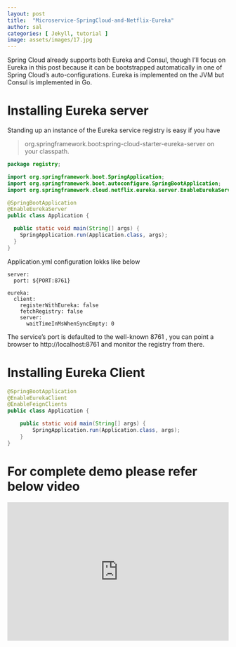 ```yaml
---
layout: post
title:  "Microservice-SpringCloud-and-Netflix-Eureka"
author: sal
categories: [ Jekyll, tutorial ]
image: assets/images/17.jpg
---
```

Spring Cloud already supports both Eureka and Consul, though I’ll focus on Eureka in this post because it can be bootstrapped automatically in one of Spring Cloud’s auto-configurations. Eureka is implemented on the JVM but Consul is implemented in Go.

# Installing Eureka server
Standing up an instance of the Eureka service registry is easy if you have 
> org.springframework.boot:spring-cloud-starter-eureka-server on your classpath.

```java
package registry;

import org.springframework.boot.SpringApplication;
import org.springframework.boot.autoconfigure.SpringBootApplication;
import org.springframework.cloud.netflix.eureka.server.EnableEurekaServer;

@SpringBootApplication
@EnableEurekaServer
public class Application {

  public static void main(String[] args) {
    SpringApplication.run(Application.class, args);
  }
}
```

Application.yml configuration lokks like below 

```
server:
  port: ${PORT:8761}

eureka:
  client:
    registerWithEureka: false
    fetchRegistry: false
    server:
      waitTimeInMsWhenSyncEmpty: 0
```

The service’s port is defaulted to the well-known 8761 ,
you can point a browser to http://localhost:8761 and monitor the registry from there.


# Installing Eureka Client

```java
@SpringBootApplication
@EnableEurekaClient
@EnableFeignClients
public class Application {

    public static void main(String[] args) {
        SpringApplication.run(Application.class, args);
    }
}
```

# For complete demo please refer below video 

<p><iframe width="100%" height="315" src="https://www.youtube.com/embed/KfsQT3DsLdo" frameborder="0" allow="accelerometer; autoplay; encrypted-media; gyroscope; picture-in-picture" allowfullscreen></iframe></p>

